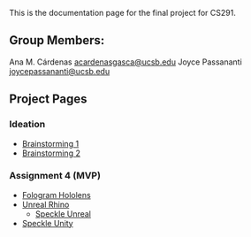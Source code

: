 This is the documentation page for the final project for CS291.

## Group Members:
Ana M. Cárdenas [acardenasgasca@ucsb.edu](mailto:acardenasgasca@ucsb.edu)
Joyce Passananti   [joycepassananti@ucsb.edu](mailto:joycepassananti@ucsb.edu)

## Project Pages

### Ideation
- [Brainstorming 1](brainstorming_1.md)
- [Brainstorming 2](brainstorming_2.md) 

### Assignment 4 (MVP)
- [Fologram Hololens](Fologram/Fologram%20Hololens.md)
- [Unreal Rhino](Unreal%20Rhino.md)
	- [Speckle Unreal](Speckle/Speckle%20Unreal.md)
- [Speckle Unity](Speckle/Speckle%20Unity.md)
